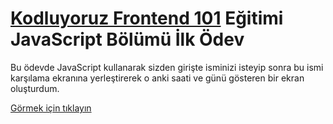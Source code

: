 # [Kodluyoruz Frontend 101](https://github.com/erdinckurt/kodluyoruz-frontend-101-egitimi) Eğitimi JavaScript Bölümü İlk Ödev

Bu ödevde JavaScript kullanarak sizden girişte isminizi isteyip sonra bu ismi karşılama ekranına yerleştirerek o anki saati ve günü gösteren bir ekran oluşturdum.

[Görmek için tıklayın](https://erdinckurt.github.io/frontend-101-javascript-ilk-odev/)

